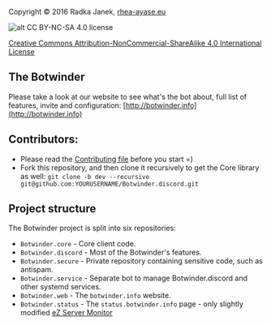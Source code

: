 Copyright © 2016 Radka Janek, [rhea-ayase.eu](http://rhea-ayase.eu)

![alt CC BY-NC-SA 4.0 license](https://i.creativecommons.org/l/by-nc-sa/4.0/88x31.png)

[Creative Commons Attribution-NonCommercial-ShareAlike 4.0 International License](https://creativecommons.org/licenses/by-nc-sa/4.0/)



## The Botwinder
Please take a look at our website to see what's the bot about, full list of features, invite and configuration: [http://botwinder.info](http://botwinder.info)

## Contributors:

* Please read the [Contributing file](CONTRIBUTING.md) before you start =)
* Fork this repository, and then clone it recursively to get the Core library as well: `git clone -b dev --recursive git@github.com:YOURUSERNAME/Botwinder.discord.git`

## Project structure

The Botwinder project is split into six repositories:
* `Botwinder.core` - Core client code.
* `Botwinder.discord` - Most of the Botwinder's features.
* `Botwinder.secure` - Private repository containing sensitive code, such as antispam.
* `Botwinder.service` - Separate bot to manage Botwinder.discord and other systemd services.
* `Botwinder.web` - The `botwinder.info` website.
* `Botwinder.status` - The `status.botwinder.info` page - only slightly modified [eZ Server Monitor](https://github.com/shevabam/ezservermonitor-web)

